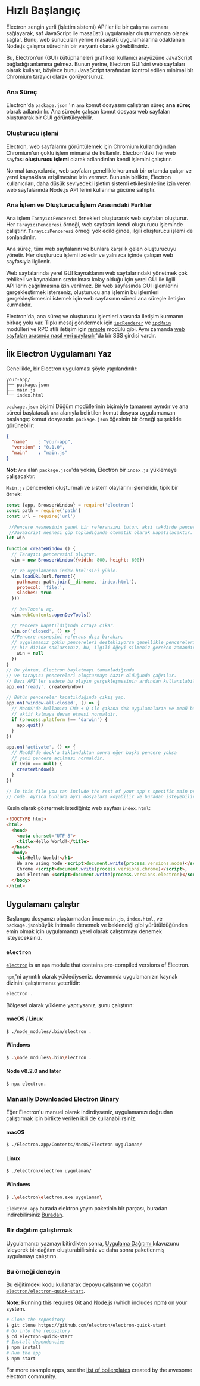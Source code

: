 # Hızlı Başlangıç

Electron zengin yerli (işletim sistemi) API'ler ile bir çalışma zamanı sağlayarak, saf JavaScript ile masaüstü uygulamalar oluşturmanıza olanak sağlar. Bunu, web sunucuları yerine masaüstü uygulamalarına odaklanan Node.js çalışma sürecinin bir varyantı olarak görebilirsiniz.

Bu, Electron'un (GUI) kütüphaneleri grafiksel kullanıcı arayüzüne JavaScript bağladığı anlamına gelmez. Bunun yerine, Electron GUI'sini web sayfaları olarak kullanır, böylece bunu JavaScript tarafından kontrol edilen minimal bir Chromium tarayıcı olarak görüyorsunuz.

### Ana Süreç

Electron'da `package.json` 'ın `ana` komut dosyasını çalıştıran süreç **ana süreç** olarak adlandırılır. Ana süreçte çalışan komut dosyası web sayfaları oluşturarak bir GUI görüntüleyebilir.

### Oluşturucu işlemi

Electron, web sayfalarını görüntülemek için Chromium kullandığından Chromium'un çoklu işlem mimarisi de kullanılır. Electron'daki her web sayfası **oluşturucu işlemi** olarak adlandırılan kendi işlemini çalıştırır.

Normal tarayıcılarda, web sayfaları genellikle korumalı bir ortamda çalışır ve yerel kaynaklara erişilmesine izin vermez. Bununla birlikte, Electron kullanıcıları, daha düşük seviyedeki işletim sistemi etkileşimlerine izin veren web sayfalarında Node.js API'lerini kullanma gücüne sahiptir.

### Ana İşlem ve Oluşturucu İşlem Arasındaki Farklar

Ana işlem `TarayıcıPenceresi` örnekleri oluşturarak web sayfaları oluşturur. Her ` TarayıcıPenceresi ` örneği, web sayfasını kendi oluşturucu işleminde çalıştırır. `TarayıcıPenceresi` örneği yok edildiğinde, ilgili oluşturucu işlemi de sonlandırılır.

Ana süreç, tüm web sayfalarını ve bunlara karşılık gelen oluşturucuyu yönetir. Her oluşturucu işlemi izoledir ve yalnızca içinde çalışan web sayfasıyla ilgilenir.

Web sayfalarında yerel GUI kaynaklarını web sayfalarındaki yönetmek çok tehlikeli ve kaynakların sızdırılması kolay olduğu için yerel GUI ile ilgili API'lerin çağrılmasına izin verilmez. Bir web sayfasında GUI işlemlerini gerçekleştirmek isterseniz, oluşturucu ana işlemin bu işlemleri gerçekleştirmesini istemek için web sayfasının süreci ana süreçle iletişim kurmalıdır.

Electron'da, ana süreç ve oluşturucu işlemleri arasında iletişim kurmanın birkaç yolu var. Tıpkı mesaj göndermek için [`ipcRenderer`](../api/ipc-renderer.md) ve [`ipcMain`](../api/ipc-main.md) modülleri ve RPC stili iletişim için [remote](../api/remote.md) modülü gibi. Aynı zamanda [web sayfaları arasında nasıl veri paylaşılır](../faq.md#how-to-share-data-between-web-pages)'da bir SSS girdisi vardır.

## İlk Electron Uygulamanı Yaz

Genellikle, bir Electron uygulaması şöyle yapılandırılır:

```text
your-app/
├── package.json
├── main.js
└── index.html
```

`package.json` biçimi Düğüm modüllerinin biçimiyle tamamen aynıdır ve ana süreci başlatacak `ana` alanıyla belirtilen komut dosyası uygulamanızın başlangıç ​​komut dosyasıdır. `package.json` öğesinin bir örneği şu şekilde görünebilir:

```json
{
  "name"    : "your-app",
  "version" : "0.1.0",
  "main"    : "main.js"
}
```

**Not**: `Ana` alan `package.json`'da yoksa, Electron bir `index.js` yüklemeye çalışacaktır.

`Main.js` pencereleri oluşturmalı ve sistem olaylarını işlemelidir, tipik bir örnek:

```javascript
const {app, BrowserWindow} = require('electron')
const path = require('path')
const url = require('url')

 //Pencere nesnesinin genel bir referansını tutun, aksi takdirde pencere
 //JavaScript nesnesi çöp topladığında otomatik olarak kapatılacaktır.
let win

function createWindow () {
  // Tarayıcı penceresini oluştur.
  win = new BrowserWindow({width: 800, height: 600})

  // ve uygulamanın index.html'sini yükle.
  win.loadURL(url.format({
    pathname: path.join(__dirname, 'index.html'),
    protocol: 'file:',
    slashes: true
  }))

  // DevToos'u aç.
  win.webContents.openDevTools()

  // Pencere kapatıldığında ortaya çıkar.
  win.on('closed', () => {
  //Pencere nesnesini referans dışı bırakın,
  // uygulamanız çoklu pencereleri destekliyorsa genellikle pencereleri
  // bir dizide saklarsınız, bu, ilgili öğeyi silmeniz gereken zamandır.
    win = null
  })
}
// Bu yöntem, Electron başlatmayı tamamladığında
// ve tarayıcı pencereleri oluşturmaya hazır olduğunda çağrılır.
// Bazı API'ler sadece bu olayın gerçekleşmesinin ardından kullanılabilir.
app.on('ready', createWindow)

// Bütün pencereler kapatıldığında çıkış yap.
app.on('window-all-closed', () => {
  // MacOS'de kullanıcı CMD + Q ile çıkana dek uygulamaların ve menü barlarının
  // aktif kalmaya devam etmesi normaldir.
  if (process.platform !== 'darwin') {
    app.quit()
  }
})

app.on('activate', () => {
  // MacOS'de dock'a tıklandıktan sonra eğer başka pencere yoksa
  // yeni pencere açılması normaldir.
  if (win === null) {
    createWindow()
  }
})

// In this file you can include the rest of your app's specific main process
// code. Ayrıca bunları ayrı dosyalara koyabilir ve buradan isteyebilirsiniz.
```

Kesin olarak göstermek istediğiniz web sayfası `index.html`:

```html
<!DOCTYPE html>
<html>
  <head>
    <meta charset="UTF-8">
    <title>Hello World!</title>
  </head>
  <body>
    <h1>Hello World!</h1>
    We are using node <script>document.write(process.versions.node)</script>,
    Chrome <script>document.write(process.versions.chrome)</script>,
    and Electron <script>document.write(process.versions.electron)</script>.
  </body>
</html>
```

## Uygulamanı çalıştır

Başlangıç dosyanızı oluşturmadan önce `main.js`, `index.html`, ve `package.json`büyük ihtimalle denemek ve beklendiği gibi yürütüldüğünden emin olmak için uygulamanızı yerel olarak çalıştırmayı denemek isteyeceksiniz.

### `electron`

[`electron`](https://github.com/electron-userland/electron-prebuilt) is an `npm` module that contains pre-compiled versions of Electron.

`npm`,'ni ayrıntılı olarak yüklediyseniz. devamında uygulamanızın kaynak dizinini çalıştırmanız yeterlidir:

```sh
electron .
```

Bölgesel olarak yükleme yaptıysanız, şunu çalıştırın:

#### macOS / Linux

```sh
$ ./node_modules/.bin/electron .
```

#### Windows

```sh
$ .\node_modules\.bin\electron .
```

#### Node v8.2.0 and later

```sh
$ npx electron.
```

### Manually Downloaded Electron Binary

Eğer Electron'u manuel olarak indirdiyseniz, uygulamanızı doğrudan çalıştırmak için birlikte verilen ikili de kullanabilirsiniz.

#### macOS

```sh
$ ./Electron.app/Contents/MacOS/Electron uygulaman/
```

#### Linux

```sh
$ ./electron/electron uygulaman/
```

#### Windows

```sh
$ .\electron\electron.exe uygulaman\

```

`Elektron.app` burada elektron yayın paketinin bir parçası, buradan indirebilirsiniz [Buradan](https://github.com/electron/electron/releases).

### Bir dağıtım çalıştırmak

Uygulamanızı yazmayı bitirdikten sonra, [ Uygulama Dağıtımı ](./application-distribution.md) kılavuzunu izleyerek bir dağıtım oluşturabilirsiniz ve daha sonra paketlenmiş uygulamayı çalıştırın.

### Bu örneği deneyin

Bu eiğitimdeki kodu kullanarak depoyu çalıştırın ve çoğaltın [`electron/electron-quick-start`](https://github.com/electron/electron-quick-start).

**Note**: Running this requires [Git](https://git-scm.com) and [Node.js](https://nodejs.org/en/download/) (which includes [npm](https://npmjs.org)) on your system.

```sh
# Clone the repository
$ git clone https://github.com/electron/electron-quick-start
# Go into the repository
$ cd electron-quick-start
# Install dependencies
$ npm install
# Run the app
$ npm start
```

For more example apps, see the [list of boilerplates](https://electronjs.org/community#boilerplates) created by the awesome electron community.